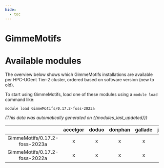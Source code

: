 ```yaml
---
hide:
  - toc
---
```


GimmeMotifs
===========

# Available modules


The overview below shows which GimmeMotifs installations are available per HPC-UGent Tier-2 cluster, ordered based on software version (new to old).

To start using GimmeMotifs, load one of these modules using a `module load` command like:

```shell
module load GimmeMotifs/0.17.2-foss-2023a
```

*(This data was automatically generated on {{modules_last_updated}})*  

| |accelgor|doduo|donphan|gallade|joltik|shinx|skitty|
| :---: | :---: | :---: | :---: | :---: | :---: | :---: | :---: |
|GimmeMotifs/0.17.2-foss-2023a|x|x|x|x|-|x|x|
|GimmeMotifs/0.17.2-foss-2022a|x|x|x|x|-|-|-|
